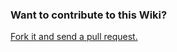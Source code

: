 ### Want to contribute to this Wiki?
[Fork it and send a pull request.](https://github.com/openkraken/wiki)
